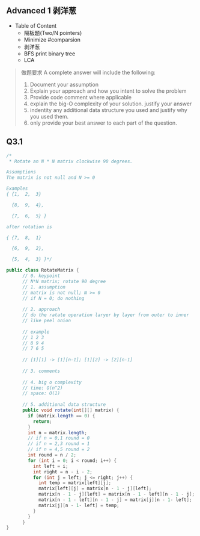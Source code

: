 ## Advanced 1 剥洋葱

* Table of Content
    * 隔板题(Two/N pointers)
    * Minimize #comparsion
    * 剥洋葱
    * BFS print binary tree
    * LCA

> 做题要求
> A complete answer will include the following:
> 1. Document your assumption
> 2. Explain your approach and how you intent to solve the problem
> 3. Provide code comment where applicable
> 4. explain the big-O complexity of your solution. justify your answer
> 5. indentity any additional data structure you used and justify why you used them.
> 6. only provide your best answer to each part of the question.

## Q3.1
```java
/*
 * Rotate an N * N matrix clockwise 90 degrees.

Assumptions
The matrix is not null and N >= 0

Examples
{ {1,  2,  3}

  {8,  9,  4},

  {7,  6,  5} }

after rotation is

{ {7,  8,  1}

  {6,  9,  2},

  {5,  4,  3} }*/

public class RotateMatrix {
	  // 0. keypoint
	  // N*N matrix; rotate 90 degree
	  // 1. assumption
	  // matrix is not null; N >= 0
	  // if N = 0; do nothing
	  
	  // 2. approach
	  // do the ratate operation laryer by layer from outer to inner
	  // like peel onion
	  
	  // example
	  // 1 2 3
	  // 8 9 4
	  // 7 6 5
	  
	  // [1][1] -> [1][n-1]; [1][2] -> [2][n-1]
	  
	  // 3. comments
	  
	  // 4. big o complexity
	  // time: O(n^2)
	  // space: O(1)
	  
	  // 5. additional data structure
	  public void rotate(int[][] matrix) {
	    if (matrix.length == 0) {
	      return;
	    }
	    int n = matrix.length;
	    // if n = 0,1 round = 0
	    // if n = 2,3 round = 1
	    // if n = 4,5 round = 2
	    int round = n / 2;
	    for (int i = 0; i < round; i++) {
	      int left = i;
	      int right = n - i - 2;
	      for (int j = left; j <= right; j++) {
	        int temp = matrix[left][j];
	        matrix[left][j] = matrix[n - 1 - j][left];
	        matrix[n - 1 - j][left] = matrix[n - 1 - left][n - 1 - j];
	        matrix[n - 1 - left][n - 1 - j] = matrix[j][n - 1- left];
	        matrix[j][n - 1- left] = temp;
	      }
	    }
	  }
}
```
